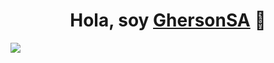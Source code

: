 <div align="center">
<h1 align="center">Hola, soy <a href="https://ghersonsa.com/" target="_blank">GhersonSA</a> 👋</h1>
</div>
<img src="https://ghersonsa.com/assets/og-HNaHvWiX.webp">

<!--
**GhersonSA/GhersonSA** is a ✨ _special_ ✨ repository because its `README.md` (this file) appears on your GitHub profile.

Here are some ideas to get you started:

- 🔭 I’m currently working on ...
- 🌱 I’m currently learning ...
- 👯 I’m looking to collaborate on ...
- 🤔 I’m looking for help with ...
- 💬 Ask me about ...
- 📫 How to reach me: ...
- 😄 Pronouns: ...
- ⚡ Fun fact: ...
-->
